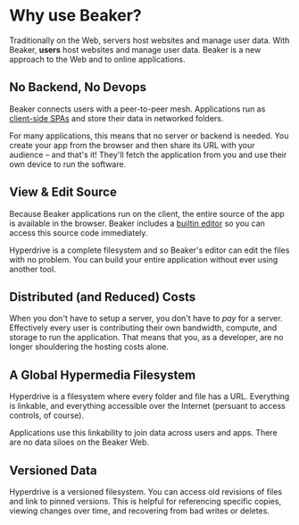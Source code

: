 # Why use Beaker?

Traditionally on the Web, servers host websites and manage user data. With Beaker, **users** host websites and manage user data. Beaker is a new approach to the Web and to online applications.

## No Backend, No Devops

Beaker connects users with a peer-to-peer mesh. Applications run as [client-side SPAs](https://en.wikipedia.org/wiki/Single-page_application) and store their data in networked folders.

For many applications, this means that no server or backend is needed. You create your app from the browser and then share its URL with your audience – and that's it! They'll fetch the application from you and use their own device to run the software.

## View & Edit Source

Because Beaker applications run on the client, the entire source of the app is available in the browser. Beaker includes a [builtin editor](beginner/editor.md) so you can access this source code immediately.

Hyperdrive is a complete filesystem and so Beaker's editor can edit the files with no problem. You can build your entire application without ever using another tool.

## Distributed \(and Reduced\) Costs

When you don't have to setup a server, you don't have to _pay_ for a server. Effectively every user is contributing their own bandwidth, compute, and storage to run the application. That means that you, as a developer, are no longer shouldering the hosting costs alone.

## A Global Hypermedia Filesystem

Hyperdrive is a filesystem where every folder and file has a URL. Everything is linkable, and everything accessible over the Internet \(persuant to access controls, of course\). 

Applications use this linkability to join data across users and apps. There are no data siloes on the Beaker Web.

## Versioned Data

Hyperdrive is a versioned filesystem. You can access old revisions of files and link to pinned versions. This is helpful for referencing specific copies, viewing changes over time, and recovering from bad writes or deletes.

